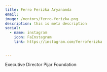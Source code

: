 ```yaml
---
title: Ferro Ferizka Aryananda
email: 
image: /mentors/ferro-ferizka.png
description: this is meta description
social:
  - name: instagram
    icon: FaInstagram
    link: https://instagram.com/ferroferizka


---
```


Executive Director Pijar Foundation